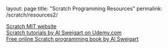 layout: page
title: "Scratch Programming Resources"
permalink: /scratch/resources2/


<a href="https://scratch.mit.edu">Scratch MIT website</a>
<br>
<a href="https://www.udemy.com/share/101XAuAkITc11RQnw=/">Scratch tutorials by Al Sweigart on Udemy.com</a>
<br>
<a href="http://inventwithscratch.com/">Free online Scratch programming book by Al Sweigart</a>

